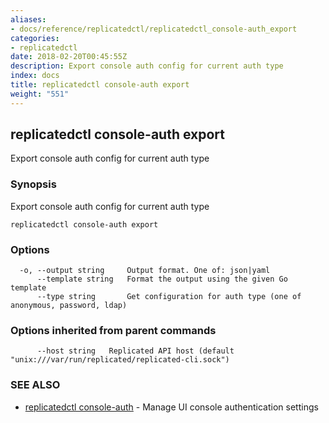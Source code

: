 ```yaml
---
aliases:
- docs/reference/replicatedctl/replicatedctl_console-auth_export
categories:
- replicatedctl
date: 2018-02-20T00:45:55Z
description: Export console auth config for current auth type
index: docs
title: replicatedctl console-auth export
weight: "551"
---
```


## replicatedctl console-auth export

Export console auth config for current auth type

### Synopsis


Export console auth config for current auth type

```
replicatedctl console-auth export
```

### Options

```
  -o, --output string     Output format. One of: json|yaml
      --template string   Format the output using the given Go template
      --type string       Get configuration for auth type (one of anonymous, password, ldap)
```

### Options inherited from parent commands

```
      --host string   Replicated API host (default "unix:///var/run/replicated/replicated-cli.sock")
```

### SEE ALSO
* [replicatedctl console-auth](/api/replicatedctl/replicatedctl_console-auth/)	 - Manage UI console authentication settings

